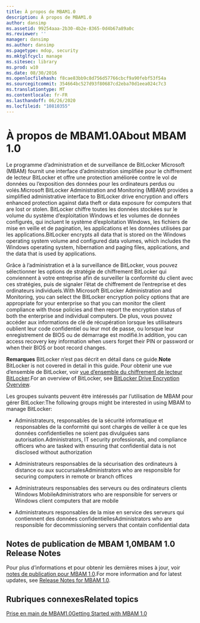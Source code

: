 ```yaml
---
title: À propos de MBAM1.0
description: À propos de MBAM1.0
author: dansimp
ms.assetid: 99254aaa-2b30-4b2e-8365-0d4b67a89a0c
ms.reviewer: ''
manager: dansimp
ms.author: dansimp
ms.pagetype: mdop, security
ms.mktglfcycl: manage
ms.sitesec: library
ms.prod: w10
ms.date: 08/30/2016
ms.openlocfilehash: f8cae83bb9c8d756d57766cbcf9a90febf53f54a
ms.sourcegitcommit: 354664bc527d93f80687cd2eba70d1eea024c7c3
ms.translationtype: MT
ms.contentlocale: fr-FR
ms.lasthandoff: 06/26/2020
ms.locfileid: "10810355"
---
```

# <span data-ttu-id="8a142-103">À propos de MBAM1.0</span><span class="sxs-lookup"><span data-stu-id="8a142-103">About MBAM 1.0</span></span>


<span data-ttu-id="8a142-104">Le programme d’administration et de surveillance de BitLocker Microsoft (MBAM) fournit une interface d’administration simplifiée pour le chiffrement de lecteur BitLocker et offre une protection améliorée contre le vol de données ou l’exposition des données pour les ordinateurs perdus ou volés.</span><span class="sxs-lookup"><span data-stu-id="8a142-104">Microsoft BitLocker Administration and Monitoring (MBAM) provides a simplified administrative interface to BitLocker drive encryption and offers enhanced protection against data theft or data exposure for computers that are lost or stolen.</span></span> <span data-ttu-id="8a142-105">BitLocker chiffre toutes les données stockées sur le volume du système d’exploitation Windows et les volumes de données configurés, qui incluent le système d’exploitation Windows, les fichiers de mise en veille et de pagination, les applications et les données utilisées par les applications.</span><span class="sxs-lookup"><span data-stu-id="8a142-105">BitLocker encrypts all data that is stored on the Windows operating system volume and configured data volumes, which includes the Windows operating system, hibernation and paging files, applications, and the data that is used by applications.</span></span>

<span data-ttu-id="8a142-106">Grâce à l’administration et à la surveillance de BitLocker, vous pouvez sélectionner les options de stratégie de chiffrement BitLocker qui conviennent à votre entreprise afin de surveiller la conformité du client avec ces stratégies, puis de signaler l’état de chiffrement de l’entreprise et des ordinateurs individuels.</span><span class="sxs-lookup"><span data-stu-id="8a142-106">With Microsoft BitLocker Administration and Monitoring, you can select the BitLocker encryption policy options that are appropriate for your enterprise so that you can monitor the client compliance with those policies and then report the encryption status of both the enterprise and individual computers.</span></span> <span data-ttu-id="8a142-107">De plus, vous pouvez accéder aux informations de clé de récupération lorsque les utilisateurs oublient leur code confidentiel ou leur mot de passe, ou lorsque leur enregistrement de BIOS ou de démarrage est modifié.</span><span class="sxs-lookup"><span data-stu-id="8a142-107">In addition, you can access recovery key information when users forget their PIN or password or when their BIOS or boot record changes.</span></span>

<span data-ttu-id="8a142-108">**Remarques**  BitLocker n’est pas décrit en détail dans ce guide.</span><span class="sxs-lookup"><span data-stu-id="8a142-108">**Note** BitLocker is not covered in detail in this guide.</span></span> <span data-ttu-id="8a142-109">Pour obtenir une vue d’ensemble de BitLocker, voir [vue d’ensemble du chiffrement de lecteur BitLocker](https://go.microsoft.com/fwlink/p/?LinkId=225013).</span><span class="sxs-lookup"><span data-stu-id="8a142-109">For an overview of BitLocker, see [BitLocker Drive Encryption Overview](https://go.microsoft.com/fwlink/p/?LinkId=225013).</span></span>

 

<span data-ttu-id="8a142-110">Les groupes suivants peuvent être intéressés par l’utilisation de MBAM pour gérer BitLocker:</span><span class="sxs-lookup"><span data-stu-id="8a142-110">The following groups might be interested in using MBAM to manage BitLocker:</span></span>

-   <span data-ttu-id="8a142-111">Administrateurs, responsables de la sécurité informatique et responsables de la conformité qui sont chargés de veiller à ce que les données confidentielles ne soient pas divulguées sans autorisation.</span><span class="sxs-lookup"><span data-stu-id="8a142-111">Administrators, IT security professionals, and compliance officers who are tasked with ensuring that confidential data is not disclosed without authorization</span></span>

-   <span data-ttu-id="8a142-112">Administrateurs responsables de la sécurisation des ordinateurs à distance ou aux succursales</span><span class="sxs-lookup"><span data-stu-id="8a142-112">Administrators who are responsible for securing computers in remote or branch offices</span></span>

-   <span data-ttu-id="8a142-113">Administrateurs responsables des serveurs ou des ordinateurs clients Windows Mobile</span><span class="sxs-lookup"><span data-stu-id="8a142-113">Administrators who are responsible for servers or Windows client computers that are mobile</span></span>

-   <span data-ttu-id="8a142-114">Administrateurs responsables de la mise en service des serveurs qui contiennent des données confidentielles</span><span class="sxs-lookup"><span data-stu-id="8a142-114">Administrators who are responsible for decommissioning servers that contain confidential data</span></span>

## <span data-ttu-id="8a142-115">Notes de publication de MBAM 1,0</span><span class="sxs-lookup"><span data-stu-id="8a142-115">MBAM 1.0 Release Notes</span></span>


<span data-ttu-id="8a142-116">Pour plus d’informations et pour obtenir les dernières mises à jour, voir [notes de publication pour MBAM 1,0](release-notes-for-mbam-10.md).</span><span class="sxs-lookup"><span data-stu-id="8a142-116">For more information and for latest updates, see [Release Notes for MBAM 1.0](release-notes-for-mbam-10.md).</span></span>

## <span data-ttu-id="8a142-117">Rubriques connexes</span><span class="sxs-lookup"><span data-stu-id="8a142-117">Related topics</span></span>


[<span data-ttu-id="8a142-118">Prise en main de MBAM1.0</span><span class="sxs-lookup"><span data-stu-id="8a142-118">Getting Started with MBAM 1.0</span></span>](getting-started-with-mbam-10.md)

 

 





